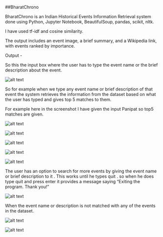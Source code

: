 ##BharatChrono

BharatChrono is an Indian Historical Events Information Retrieval system done using Python, Jupyter Notebook, BeautifulSoup, pandas, scikit, nltk.

I have used tf-idf and cosine similarity.

The output includes an event image, a brief summary, and a Wikipedia link, with events ranked by importance.

Output - 

So this the input box where the user has to type the event name or the brief description about 
the event. 

![alt text](https://drive.google.com/file/d/1L34e6WRWZp2eEEr4fEj8YUhN5KWr_yCq/view?usp=sharing)

So for example when we type any event name or brief description of that event the system 
retrieves the information from the dataset based on what the user has typed and gives top 5 
matches to them.

For example here in the screenshot I have given the input Panipat so top5 matches are given.

![alt text](https://drive.google.com/file/d/1eakWlVP_p22mdxnQUAEUnuzLnfTCikn5/view?usp=drive_link)

![alt text](https://drive.google.com/file/d/1Z48NYMyP7mGYicW2Rp_leUJEBg3h9lzE/view?usp=drive_link)

![alt text](https://drive.google.com/file/d/1HBkZ8bJLhkXFP7O-cUd8z06zOzYzKuZ3/view?usp=drive_link)

![alt text](https://drive.google.com/file/d/19pc9hpTL3lI0sismTKSm5423rRR9Wo5z/view?usp=drive_link)

![alt text](https://drive.google.com/file/d/1GDsoKVrhatUH3-AsMMd_azWy71BFm_g4/view?usp=drive_link)

The user has an option to search for more events by giving the event name or brief description 
to it . This works until he types quit . so when he does type quit and press enter it provides a 
message saying “Exiting the program. Thank you!” 

![alt text](https://drive.google.com/file/d/1yqwwXeGSTZVGZtlbISgT-GvFRgmPjaKE/view?usp=drive_link)

When the event name or description is not matched with any of the events in the dataset.

![alt text](https://drive.google.com/file/d/1A6nSj58Yc8mVeiJ7tB55kT6UOnc950rh/view?usp=drive_link)

![alt text](https://drive.google.com/file/d/1O6akpxdAefKFk27VIynsRz9HyBhlUakJ/view?usp=drive_link)
